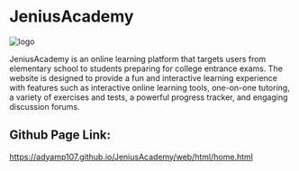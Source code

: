 # JeniusAcademy

![logo](https://github.com/adyamp107/JeniusAcademy/assets/137896283/5e778d94-3e23-4c9c-a82d-9bb9298a626c)

JeniusAcademy is an online learning platform that targets users from elementary school to students preparing for college entrance exams. The website is designed to provide a fun and interactive learning experience with features such as interactive online learning tools, one-on-one tutoring, a variety of exercises and tests, a powerful progress tracker, and engaging discussion forums.

## Github Page Link:
https://adyamp107.github.io/JeniusAcademy/web/html/home.html
